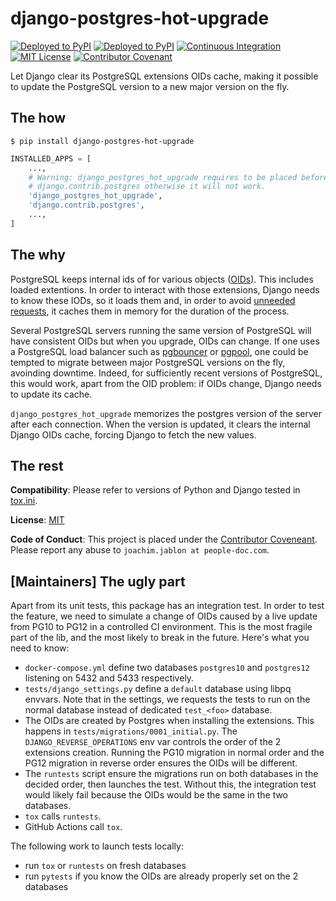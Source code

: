 # django-postgres-hot-upgrade

[![Deployed to PyPI](https://img.shields.io/pypi/v/django-postgres-hot-upgrade?logo=pypi&logoColor=white)](https://pypi.org/pypi/django-postgres-hot-upgrade)
[![Deployed to PyPI](https://img.shields.io/pypi/pyversions/django-postgres-hot-upgrade?logo=pypi&logoColor=white)](https://pypi.org/pypi/django-postgres-hot-upgrade)
[![Continuous Integration](https://img.shields.io/github/workflow/status/peopledoc/django-postgres-hot-upgrade/CI?logo=github)](https://github.com/peopledoc/django-postgres-hot-upgrade/actions?workflow=CI)
[![MIT License](https://img.shields.io/badge/License-MIT-green.svg)](LICENSE)
[![Contributor Covenant](https://img.shields.io/badge/Contributor%20Covenant-v1.4%20adopted-ff69b4.svg)](https://www.contributor-covenant.org/version/2/0/code_of_conduct/)


Let Django clear its PostgreSQL extensions OIDs cache, making it possible to update
the PostgreSQL version to a new major version on the fly.

## The how
```console
$ pip install django-postgres-hot-upgrade
```
```python
INSTALLED_APPS = [
    ...,
    # Warning: django_postgres_hot_upgrade requires to be placed before
    # django.contrib.postgres otherwise it will not work.
    'django_postgres_hot_upgrade',
    'django.contrib.postgres',
    ...,
]
```

## The why

PostgreSQL keeps internal ids of for various objects
([OIDs](https://www.postgresql.org/docs/current/datatype-oid.html)). This includes
loaded extentions. In order to interact with those extensions, Django needs to know
these IODs, so it loads them and, in order to avoid [unneeded
requests](https://code.djangoproject.com/ticket/28334?), it caches them in memory for
the duration of the process.

Several PostgreSQL servers running the same version of PostgreSQL will have consistent
OIDs but when you upgrade, OIDs can change. If one uses a PostgreSQL load balancer such
as [pgbouncer](https://www.pgbouncer.org/) or [pgpool](https://www.pgpool.net), one
could be tempted to migrate between major PostgreSQL versions on the fly, avoinding
downtime. Indeed, for sufficiently recent versions of PostgreSQL, this would work, apart
from the OID problem: if OIDs change, Django needs to update its cache.

`django_postgres_hot_upgrade` memorizes the postgres version of the server after each
connection. When the version is updated, it clears the internal Django OIDs cache,
forcing Django to fetch the new values.


## The rest

**Compatibility**: Please refer to versions of Python and Django tested in
[tox.ini](tox.ini).

**License**: [MIT](LICENSE)

**Code of Conduct**: This project is placed under the [Contributor
Coveneant](https://www.contributor-covenant.org/version/2/0/code_of_conduct/). Please
report any abuse to `joachim.jablon at people-doc.com`.


## [Maintainers] The ugly part

Apart from its unit tests, this package has an integration test. In order to test the
feature, we need to simulate a change of OIDs caused by a live update from PG10 to PG12
in a controlled CI environment. This is the most fragile part of the lib, and the most
likely to break in the future. Here's what you need to know:

- `docker-compose.yml` define two databases `postgres10` and `postgres12` listening on
  5432 and 5433 respectively.
- `tests/django_settings.py` define a `default` database using libpq envvars. Note that
  in the settings, we requests the tests to run on the normal database instead of
  dedicated `test_<foo>` database.
- The OIDs are created by Postgres when installing the extensions. This happens in
  `tests/migrations/0001_initial.py`. The `DJANGO_REVERSE_OPERATIONS` env var controls
  the order of the 2 extensions creation. Running the PG10 migration in normal order
  and the PG12 migration in reverse order ensures the OIDs will be different.
- The `runtests` script ensure the migrations run on both databases in the decided
  order, then launches the test. Without this, the integration test would likely fail
  because the OIDs would be the same in the two databases.
- `tox` calls `runtests`.
- GitHub Actions call `tox`.

The following work to launch tests locally:

- run `tox` or `runtests` on fresh databases
- run `pytests` if you know the OIDs are already properly set on the 2 databases
